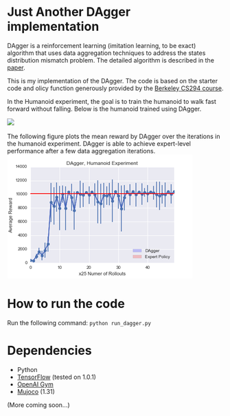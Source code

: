 # Just Another DAgger implementation

DAgger is a reinforcement learning (imitation learning, to be exact) algorithm that uses data aggregation techniques to address the states distribution mismatch problem. The detailed algorithm is described in the [paper](https://arxiv.org/abs/1011.0686).

This is my implementation of the DAgger. The code is based on the starter code and olicy function generously provided by the [Berkeley CS294 course](https://github.com/berkeleydeeprlcourse/homework).

In the Humanoid experiment, the goal is to train the humanoid to walk fast forward without falling. Below is the humanoid trained using DAgger.  

![](humanoid.gif)

The following figure plots the mean reward by DAgger over the iterations in the humanoid experiment. DAgger is able to achieve expert-level performance after a few data aggregation iterations.  
![](dagger_humanoid.png)

# How to run the code
Run the following command:
``
python run_dagger.py
``

# Dependencies
- Python  
- [TensorFlow](https://www.tensorflow.org/install/) (tested on 1.0.1)  
- [OpenAI Gym](https://github.com/openai/gym)  
- [Mujoco](https://www.roboti.us/index.html) (1.31)

(More coming soon...)
